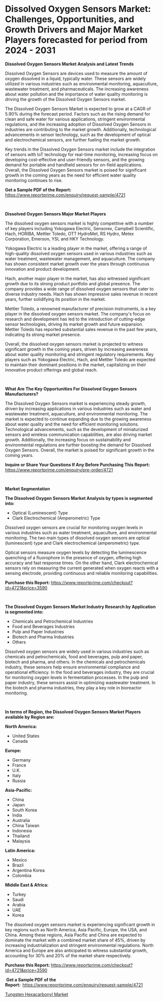 <p><h1>Dissolved Oxygen Sensors Market: Challenges, Opportunities, and Growth Drivers and Major Market Players forecasted for period from 2024 - 2031</h1></p><p><strong>Dissolved Oxygen Sensors Market Analysis and Latest Trends</strong></p>
<p><p>Dissolved Oxygen Sensors are devices used to measure the amount of oxygen dissolved in a liquid, typically water. These sensors are widely utilized in various industries such as environmental monitoring, aquaculture, wastewater treatment, and pharmaceuticals. The increasing awareness about water pollution and the importance of water quality monitoring is driving the growth of the Dissolved Oxygen Sensors market.</p><p>The Dissolved Oxygen Sensors Market is expected to grow at a CAGR of 5.90% during the forecast period. Factors such as the rising demand for clean and safe water for various applications, stringent environmental regulations, and the increasing adoption of Dissolved Oxygen Sensors in industries are contributing to the market growth. Additionally, technological advancements in sensor technology, such as the development of optical and electrochemical sensors, are further fueling the market growth.</p><p>Key trends in the Dissolved Oxygen Sensors market include the integration of sensors with IoT technology for real-time monitoring, increasing focus on developing cost-effective and user-friendly sensors, and the growing demand for portable and handheld sensors for on-field applications. Overall, the Dissolved Oxygen Sensors market is poised for significant growth in the coming years as the need for efficient water quality monitoring continues to rise.</p></p>
<p><strong>Get a Sample PDF of the Report:&nbsp;</strong> <a href="https://www.reportprime.com/enquiry/request-sample/4721">https://www.reportprime.com/enquiry/request-sample/4721</a></p>
<p>&nbsp;</p>
<p><strong>Dissolved Oxygen Sensors Major Market Players</strong></p>
<p><p>The dissolved oxygen sensors market is highly competitive with a number of key players including Yokogawa Electric, Sensorex, Campbell Scientific, Hach, HORIBA, Mettler Toledo, OTT HydroMet, RS Hydro, Metex Corporation, Emerson, YSI, and HKY Technology. </p><p>Yokogawa Electric is a leading player in the market, offering a range of high-quality dissolved oxygen sensors used in various industries such as water treatment, wastewater management, and aquaculture. The company has shown consistent market growth over the years through continuous innovation and product development.</p><p>Hach, another major player in the market, has also witnessed significant growth due to its strong product portfolio and global presence. The company provides a wide range of dissolved oxygen sensors that cater to diverse industry needs. Hach has shown impressive sales revenue in recent years, further solidifying its position in the market.</p><p>Mettler Toledo, a renowned manufacturer of precision instruments, is a key player in the dissolved oxygen sensors market. The company's focus on research and development has led to the introduction of cutting-edge sensor technologies, driving its market growth and future expansion. Mettler Toledo has reported substantial sales revenue in the past few years, indicating its strong market presence.</p><p>Overall, the dissolved oxygen sensors market is projected to witness significant growth in the coming years, driven by increasing awareness about water quality monitoring and stringent regulatory requirements. Key players such as Yokogawa Electric, Hach, and Mettler Toledo are expected to maintain their dominant positions in the market, capitalizing on their innovative product offerings and global reach.</p></p>
<p>&nbsp;</p>
<p><strong>What Are The Key Opportunities For Dissolved Oxygen Sensors Manufacturers?</strong></p>
<p><p>The Dissolved Oxygen Sensors market is experiencing steady growth, driven by increasing applications in various industries such as water and wastewater treatment, aquaculture, and environmental monitoring. The market is expected to continue expanding due to the growing awareness about water quality and the need for efficient monitoring solutions. Technological advancements, such as the development of miniaturized sensors and wireless communication capabilities, are also driving market growth. Additionally, the increasing focus on sustainability and environmental regulations are further boosting the demand for Dissolved Oxygen Sensors. Overall, the market is poised for significant growth in the coming years.</p></p>
<p><strong>Inquire or Share Your Questions If Any Before Purchasing This Report:</strong> <a href="https://www.reportprime.com/enquiry/pre-order/4721">https://www.reportprime.com/enquiry/pre-order/4721</a></p>
<p>&nbsp;</p>
<p><strong>Market Segmentation</strong></p>
<p><strong>The Dissolved Oxygen Sensors Market Analysis by types is segmented into:</strong></p>
<p><ul><li>Optical (Luminescent) Type</li><li>Clark Electrochemical (Amperometric) Type</li></ul></p>
<p><p>Dissolved oxygen sensors are crucial for monitoring oxygen levels in various industries such as water treatment, aquaculture, and environmental monitoring. The two main types of dissolved oxygen sensors are optical (luminescent) type and Clark electrochemical (amperometric) type. </p><p>Optical sensors measure oxygen levels by detecting the luminescence quenching of a fluorophore in the presence of oxygen, offering high accuracy and fast response times. On the other hand, Clark electrochemical sensors rely on measuring the current generated when oxygen reacts with a sensing electrode, providing continuous and reliable monitoring capabilities.</p></p>
<p><strong>Purchase this Report:&nbsp;</strong><a href="https://www.reportprime.com/checkout?id=4721&price=3590">https://www.reportprime.com/checkout?id=4721&price=3590</a></p>
<p>&nbsp;</p>
<p><strong>The Dissolved Oxygen Sensors Market Industry Research by Application is segmented into:</strong></p>
<p><ul><li>Chemicals and Petrochemical Industries</li><li>Food and Beverages Industries</li><li>Pulp and Paper Industries</li><li>Biotech and Pharma Industries</li><li>Others</li></ul></p>
<p><p>Dissolved oxygen sensors are widely used in various industries such as chemicals and petrochemicals, food and beverages, pulp and paper, biotech and pharma, and others. In the chemicals and petrochemicals industry, these sensors help ensure environmental compliance and operational efficiency. In the food and beverages industry, they are crucial for monitoring oxygen levels in fermentation processes. In the pulp and paper industry, these sensors assist in optimizing wastewater treatment. In the biotech and pharma industries, they play a key role in bioreactor monitoring.</p></p>
<p>&nbsp;</p>
<p><strong>In terms of Region, the Dissolved Oxygen Sensors Market Players available by Region are:</strong></p>
<p>
    <p> <strong> North America: </strong>
        <ul>
            <li>United States</li>
            <li>Canada</li>
        </ul>
        </p> 
    <p> <strong> Europe: </strong>
        <ul>
            <li>Germany</li>
            <li>France</li>
            <li>U.K.</li>
            <li>Italy</li>
            <li>Russia</li>
        </ul>
        </p> 
    <p> <strong> Asia-Pacific: </strong>
        <ul>
            <li>China</li>
            <li>Japan</li>
            <li>South Korea</li>
            <li>India</li>
            <li>Australia</li>
            <li>China Taiwan</li>
            <li>Indonesia</li>
            <li>Thailand</li>
            <li>Malaysia</li>
        </ul>
        </p> 
    <p> <strong> Latin America: </strong>
        <ul>
            <li>Mexico</li>
            <li>Brazil</li>
            <li>Argentina Korea</li>
            <li>Colombia</li>
        </ul>
        </p> 
    <p> <strong> Middle East & Africa: </strong>
        <ul>
            <li>Turkey</li>
            <li>Saudi</li>
            <li>Arabia</li>
            <li>UAE</li>
            <li>Korea</li>
        </ul>
    </p>
    </p>
<p><p>The dissolved oxygen sensors market is experiencing significant growth in key regions such as North America, Asia Pacific, Europe, the USA, and China. Among these regions, Asia Pacific and China are expected to dominate the market with a combined market share of 45%, driven by increasing industrialization and stringent environmental regulations. North America and Europe are also anticipated to witness substantial growth, accounting for 30% and 20% of the market share respectively.</p></p>
<p><strong>Purchase this Report: </strong><a href="https://www.reportprime.com/checkout?id=4721&price=3590">https://www.reportprime.com/checkout?id=4721&price=3590</a></p>
<p>&nbsp;<strong>Get a Sample PDF of the Report:&nbsp;&nbsp;</strong><a href="https://www.reportprime.com/enquiry/request-sample/4721">https://www.reportprime.com/enquiry/request-sample/4721</a></p>
<p><strong></strong></p>
<p><p><a href="https://bubble-tree-ea4.notion.site/Tungsten-Hexacarbonyl-Market-Size-Market-Trends-and-Growth-Outlook-forecasted-for-period-from-2024-8d9b21e59976411988eb302119d67782">Tungsten Hexacarbonyl Market</a></p></p>